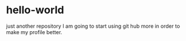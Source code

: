 # hello-world
just another repository
I am going to start using git hub more in order to make my profile better.
